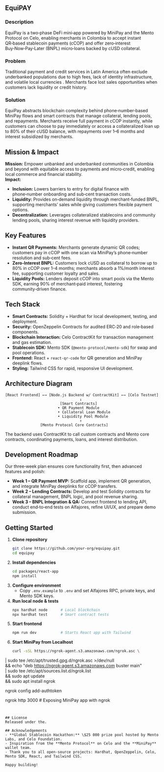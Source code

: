 <!-- ABOUT THE PROJECT -->
## EquiPAY

### Description  
EquiPay is a two‑phase DeFi mini‑app powered by MiniPay and the Mento Protocol on Celo, enabling merchants in Colombia to accept instant QR‑based stablecoin payments (cCOP) and offer zero‑interest Buy‑Now‑Pay‑Later (BNPL) micro‑loans backed by cUSD collateral.

### Problem  
Traditional payment and credit services in Latin America often exclude underbanked populations due to high fees, lack of identity infrastructure, and volatile local currencies . Merchants face lost sales opportunities when customers lack liquidity or credit history.

### Solution  
EquiPay abstracts blockchain complexity behind phone‑number‑based MiniPay flows and smart contracts that manage collateral, lending pools, and repayments. Merchants receive full payment in cCOP instantly, while customers can choose to pay immediately or access a collateralized loan up to 80% of their cUSD balance, with repayments over 1–6 months and interest subsidized by merchants.

## Mission & Impact  
**Mission:** Empower unbanked and underbanked communities in Colombia and beyond with equitable access to payments and micro‑credit, enabling local commerce and financial stability.  
**Impact:**  
- **Inclusion:** Lowers barriers to entry for digital finance with phone‑number onboarding and sub‑cent transaction costs.  
- **Liquidity:** Provides on‑demand liquidity through merchant‑funded BNPL, supporting merchants’ sales while giving customers flexible payment options.  
- **Decentralization:** Leverages collateralized stablecoins and community lending pools, sharing interest revenue with liquidity providers.

## Key Features  
- **Instant QR Payments:** Merchants generate dynamic QR codes; customers pay in cCOP with one scan via MiniPay’s phone‑number resolution and sub‑cent fees.  
- **Zero‑Interest BNPL:** Customers lock cUSD as collateral to borrow up to 80% in cCOP over 1–4 months; merchants absorb a 1%/month interest fee, supporting customer loyalty and sales.  
- **Liquidity Pools:** Lenders deposit cCOP into smart pools via the Mento SDK, earning 90% of merchant‑paid interest, fostering community‑driven finance.

## Tech Stack  
- **Smart Contracts:** Solidity + Hardhat for local development, testing, and deployment.  
- **Security:** OpenZeppelin Contracts for audited ERC‑20 and role‑based components.  
- **Blockchain Interaction:** Celo ContractKit for transaction management and gas estimation.  
- **Stablecoin SDK:** Mento SDK (`@mento-protocol/mento-sdk`) for swap and pool operations.  
- **Frontend:** React + `react-qr-code` for QR generation and MiniPay deeplink flows.  
- **Styling:** Tailwind CSS for rapid, responsive UI development.

## Architecture Diagram  
```
[React Frontend] ←→ [Node.js Backend w/ ContractKit] ←→ [Celo Testnet]
                                  ↓
                         [Smart Contracts]
                        • QR Payment Module
                        • Collateral Loan Module
                        • Liquidity Pool Module
                                  ↑
                [Mento Protocol Core Contracts]
```
The backend uses ContractKit to call custom contracts and Mento core contracts, coordinating payments, loans, and interest distribution.

## Development Roadmap  
Our three‑week plan ensures core functionality first, then advanced features and polish:  
- **Week 1 – QR Payment MVP:** Scaffold app, implement QR generation, and integrate MiniPay deeplinks for cCOP transfers.  
- **Week 2 – Lending Contracts:** Develop and test Solidity contracts for collateral management, BNPL logic, and pool revenue sharing.  
- **Week 3 – BNPL Integration & QA:** Connect frontend to lending API, conduct end‑to‑end tests on Alfajores, refine UI/UX, and prepare demo submission.

## Getting Started  
1. **Clone repository**  
   ```bash
   git clone https://github.com/your-org/equipay.git
   cd equipay
   ```  
2. **Install dependencies**  
   ```bash
   cd packages/react-app
   npm install
   ```  
3. **Configure environment**  
   - Copy `.env.example` to `.env` and set Alfajores RPC, private keys, and Mento SDK keys.  
4. **Run local node & tests**  
   ```bash
   npx hardhat node      # Local blockchain
   npx hardhat test      # Smart contract tests
   ```  
5. **Start frontend**  
   ```bash
   npm run dev           # Starts React app with Tailwind
   ```
6. **Start MiniPay from Localhost**  
   ```bash
   curl -sSL https://ngrok-agent.s3.amazonaws.com/ngrok.asc \
  | sudo tee /etc/apt/trusted.gpg.d/ngrok.asc >/dev/null \
  && echo "deb https://ngrok-agent.s3.amazonaws.com buster main" \
  | sudo tee /etc/apt/sources.list.d/ngrok.list \
  && sudo apt update \
  && sudo apt install ngrok

   ngrok config add-authtoken <token>

   ngrok http 3000           # Exposing MiniPay app with ngrok
   ```
   

## License  
Released under the.

## Acknowledgements  
- **Global Stablecoin Hackathon:** \$25 000 prize pool hosted by Mento Labs, and Celo Foundation.  
- Inspiration from the **Mento Protocol** on Celo and the **MiniPay** wallet team.  
- Thank you to all open‑source projects: Hardhat, OpenZeppelin, Celo, Mento SDK, React, and Tailwind CSS.  

Happy building!  
